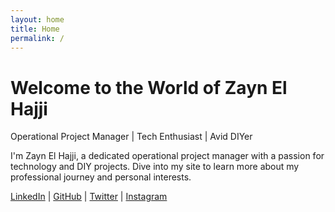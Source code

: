 ```yaml
---
layout: home
title: Home
permalink: /
---
```


# Welcome to the World of Zayn El Hajji

Operational Project Manager | Tech Enthusiast | Avid DIYer

I'm Zayn El Hajji, a dedicated operational project manager with a passion for technology and DIY projects. Dive into my site to learn more about my professional journey and personal interests.

[LinkedIn](https://www.linkedin.com/in/zayn-el-hajji/) | [GitHub](https://github.com/zelhajji11) | [Twitter](https://twitter.com/zayn_elhajji) | [Instagram](https://www.instagram.com/zaynelhajji)
